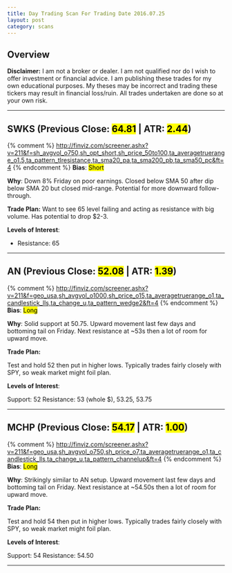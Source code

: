 ```yaml
---
title: Day Trading Scan For Trading Date 2016.07.25
layout: post
category: scans
---
```


Overview
--- 

**Disclaimer:** I am not a broker or dealer. I am not qualified nor do I wish to offer investment or financial advice. I am publishing these trades for my own educational purposes. My theses may be incorrect and trading these tickers may result in financial loss/ruin. All trades undertaken are done so at your own risk.

***

SWKS (Previous Close: <mark>64.81</mark> | ATR: <mark>2.44</mark>)
---
{% comment %}
http://finviz.com/screener.ashx?v=211&f=sh_avgvol_o750,sh_opt_short,sh_price_50to100,ta_averagetruerange_o1.5,ta_pattern_tlresistance,ta_sma20_pa,ta_sma200_pb,ta_sma50_pc&ft=4
{% endcomment %}
**Bias**: <mark class="short">Short</mark>

**Why**: Down 8% Friday on poor earnings. Closed below SMA 50 after dip below SMA 20 but closed mid-range. Potential for more downward follow-through.

**Trade Plan:** Want to see 65 level failing and acting as resistance with big volume. Has potential to drop $2-3.

**Levels of Interest**:

* Resistance: 65

***

AN (Previous Close: <mark>52.08</mark> | ATR: <mark>1.39</mark>)
---
{% comment %}
http://finviz.com/screener.ashx?v=211&f=geo_usa,sh_avgvol_o1000,sh_price_o15,ta_averagetruerange_o1,ta_candlestick_lls,ta_change_u,ta_pattern_wedge2&ft=4
{% endcomment %}
**Bias**: <mark class="long">Long</mark>

**Why**: Solid support at 50.75. Upward movement last few days and bottoming tail on Friday. Next resistance at ~53s then a lot of room for upward move.

**Trade Plan:** 

Test and hold 52 then put in higher lows. Typically trades fairly closely with SPY, so weak market might foil plan.

**Levels of Interest**:

Support: 52
Resistance: 53 (whole $), 53.25, 53.75

***

MCHP (Previous Close: <mark>54.17</mark> | ATR: <mark>1.00</mark>)
---
{% comment %}
http://finviz.com/screener.ashx?v=211&f=geo_usa,sh_avgvol_o750,sh_price_o7,ta_averagetruerange_o1,ta_candlestick_lls,ta_change_u,ta_pattern_channelup&ft=4
{% endcomment %}
**Bias**: <mark class="long">Long</mark>

**Why**: Strikingly similar to AN setup. Upward movement last few days and bottoming tail on Friday. Next resistance at ~54.50s then a lot of room for upward move.

**Trade Plan:** 

Test and hold 54 then put in higher lows. Typically trades fairly closely with SPY, so weak market might foil plan.

**Levels of Interest**:

Support: 54
Resistance: 54.50

***

